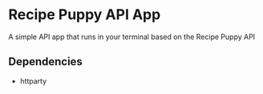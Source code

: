 # Recipe Puppy API App
A simple API app that runs in your terminal based on the Recipe Puppy API

## Dependencies
* httparty
